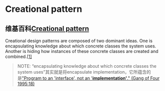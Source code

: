 # Creational pattern



## 维基百科[Creational pattern](https://en.wikipedia.org/wiki/Creational_pattern)

Creational design patterns are composed of two dominant ideas. One is encapsulating knowledge about which concrete classes the system uses. Another is hiding how instances of these concrete classes are created and combined.[[1\]](https://en.wikipedia.org/wiki/Creational_pattern#cite_note-1)

> NOTE: “encapsulating knowledge about which concrete classes the system uses”其实就是将encapsulate implementation，它所蕴含的是["Program to an 'interface', not an '**implementation'**." (Gang of Four 1995:18)](https://en.wikipedia.org/wiki/Design_Patterns#Introduction,_Chapter_1)